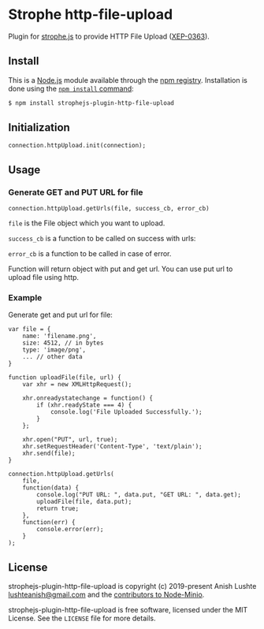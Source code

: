 # Strophe http-file-upload

Plugin for [strophe.js](https://www.npmjs.com/package/strophe.js) to provide HTTP File Upload ([XEP-0363]( http://xmpp.org/extensions/xep-0363.html)).

## Install

This is a [Node.js](https://nodejs.org/en/) module available through the
[npm registry](https://www.npmjs.com/). Installation is done using the
[`npm install` command](https://docs.npmjs.com/getting-started/installing-npm-packages-locally):

```sh
$ npm install strophejs-plugin-http-file-upload
```

## Initialization

`connection.httpUpload.init(connection);`

## Usage

### Generate GET and PUT URL for file

`connection.httpUpload.getUrls(file, success_cb, error_cb)`

`file` is the File object which you want to upload.

`success_cb` is a function to be called on success with urls:

`error_cb` is a function to be called in case of error. 

Function will return object with put and get url. You can use put url to upload file using http.


### Example

Generate get and put url for file:

    var file = {
        name: 'filename.png',
        size: 4512, // in bytes
        type: 'image/png',
        ... // other data
    }
    
    function uploadFile(file, url) {
        var xhr = new XMLHttpRequest();
    
        xhr.onreadystatechange = function() {
            if (xhr.readyState === 4) {
                console.log('File Uploaded Successfully.');
            }
        };
    
        xhr.open("PUT", url, true);
        xhr.setRequestHeader('Content-Type', 'text/plain');
        xhr.send(file);
    }

    connection.httpUpload.getUrls(
        file,
        function(data) {
            console.log("PUT URL: ", data.put, "GET URL: ", data.get);
            uploadFile(file, data.put);
            return true;
        },
        function(err) {
            console.error(err);
        }
    );

## License

strophejs-plugin-http-file-upload is copyright (c) 2019-present Anish Lushte <lushteanish@gmail.com> and
the [contributors to Node-Minio](https://github.com/anishlushte07/strophejs-plugin-http-file-upload/graphs/contributors).

strophejs-plugin-http-file-upload is free software, licensed under the MIT License. See the
`LICENSE` file for more details.

